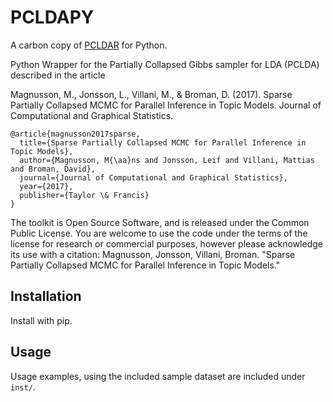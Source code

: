 # PCLDAPY

A carbon copy of [PCLDAR](https://github.com/lejon/pcldar) for Python.

Python Wrapper for the Partially Collapsed Gibbs sampler for LDA (PCLDA) described in the article

Magnusson, M., Jonsson, L., Villani, M., & Broman, D. (2017). Sparse Partially Collapsed MCMC for Parallel Inference in Topic Models. Journal of Computational and Graphical Statistics.

```
@article{magnusson2017sparse,
  title={Sparse Partially Collapsed MCMC for Parallel Inference in Topic Models},
  author={Magnusson, M{\aa}ns and Jonsson, Leif and Villani, Mattias and Broman, David},
  journal={Journal of Computational and Graphical Statistics},
  year={2017},
  publisher={Taylor \& Francis}
}
```

The toolkit is Open Source Software, and is released under the Common Public License. You are welcome to use the code under the terms of the license for research or commercial purposes, however please acknowledge its use with a citation: Magnusson, Jonsson, Villani, Broman. "Sparse Partially Collapsed MCMC for Parallel Inference in Topic Models."

## Installation

Install with pip.

## Usage

Usage examples, using the included sample dataset are included under `inst/`.